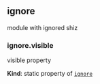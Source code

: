 <a name="module_ignore"></a>
## ignore
module with ignored shiz

<a name="module_ignore.visible"></a>
### ignore.visible
visible property

**Kind**: static property of <code>[ignore](#module_ignore)</code>  
